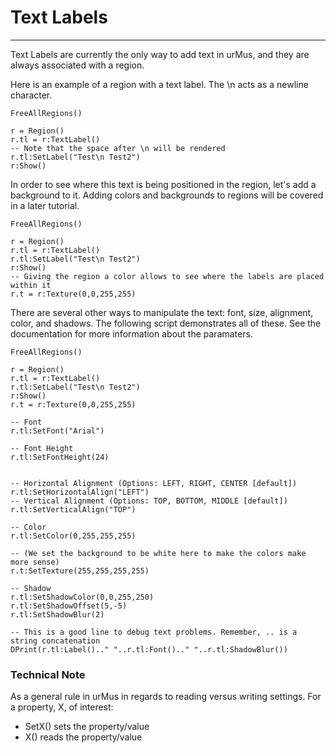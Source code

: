 Text Labels
=======

* * * * *

Text Labels are currently the only way to add text in urMus, and they are always associated with a region.

Here is an example of a region with a text label. The \n acts as a newline character.

    FreeAllRegions()
     
    r = Region()
    r.tl = r:TextLabel()
    -- Note that the space after \n will be rendered
    r.tl:SetLabel("Test\n Test2")
    r:Show()

In order to see where this text is being positioned in the region, let's add a background to it. Adding colors and backgrounds to regions will be covered in a later tutorial.


    FreeAllRegions()
     
    r = Region()
    r.tl = r:TextLabel()
    r.tl:SetLabel("Test\n Test2")
    r:Show()
    -- Giving the region a color allows to see where the labels are placed within it
    r.t = r:Texture(0,0,255,255)
    
    
There are several other ways to manipulate the text: font, size, alignment, color, and shadows. The following script demonstrates all of these. See the documentation for more information about the paramaters.

    FreeAllRegions()
     
    r = Region()
    r.tl = r:TextLabel()
    r.tl:SetLabel("Test\n Test2")
    r:Show()
    r.t = r:Texture(0,0,255,255)

    -- Font
    r.tl:SetFont("Arial")
    
    -- Font Height
    r.tl:SetFontHeight(24)
     
     
    -- Horizontal Alignment (Options: LEFT, RIGHT, CENTER [default])
    r.tl:SetHorizontalAlign("LEFT")
    -- Vertical Alignment (Options: TOP, BOTTOM, MIDDLE [default])
    r.tl:SetVerticalAlign("TOP")

    -- Color
    r.tl:SetColor(0,255,255,255)

    -- (We set the background to be white here to make the colors make more sense)
    r.t:SetTexture(255,255,255,255)
     
    -- Shadow
    r.tl:SetShadowColor(0,0,255,250)
    r.tl:SetShadowOffset(5,-5)
    r.tl:SetShadowBlur(2)
    
    -- This is a good line to debug text problems. Remember, .. is a string concatenation
    DPrint(r.tl:Label().." "..r.tl:Font().." "..r.tl:ShadowBlur())

### Technical Note ###

As a general rule in urMus in regards to reading versus writing settings. For a property, X, of interest:
- SetX() sets the property/value
- X() reads the property/value

